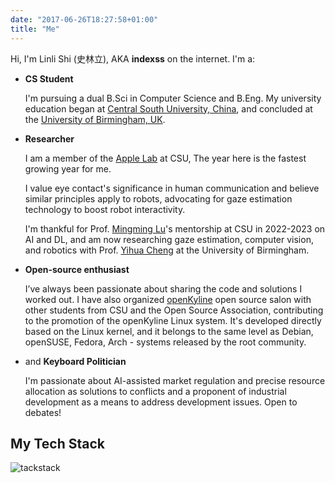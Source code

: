 ```yaml
---
date: "2017-06-26T18:27:58+01:00"
title: "Me"
---
```


Hi, I'm Linli Shi (史林立), AKA **indexss** on the internet. I'm a:

- **CS Student**

  I'm pursuing a dual B.Sci in Computer Science and B.Eng. My university education began at [Central South University, China](https://www.csu.edu.cn/), and concluded at the [University of Birmingham, UK](https://www.birmingham.ac.uk/).

- **Researcher**

  I am a member of the [Apple Lab](https://www.csuios.club/) at CSU, The year here is the fastest growing year for me. 

  I value eye contact's significance in human communication and believe similar principles apply to robots, advocating for gaze estimation technology to boost robot interactivity. 

  
  I'm thankful for Prof. [Mingming Lu](https://faculty.csu.edu.cn/lumingming/en/index.htm)'s mentorship at CSU in 2022-2023 on AI and DL, and am now researching gaze estimation, computer vision, and robotics with Prof. [Yihua Cheng](https://yihua.zone/) at the University of Birmingham.

- **Open-source enthusiast**

  I’ve always been passionate about sharing the code and solutions I worked out. I have also organized [openKyline](https://www.openkylin.top/downloads/os-en.html) open source salon with other students from CSU and the Open Source Association, contributing to the promotion of the openKyline Linux system. It's developed directly based on the Linux kernel, and it belongs to the same level as Debian, openSUSE, Fedora, Arch - systems released by the root community.

- and **Keyboard Politician**

  I'm passionate about AI-assisted market regulation and precise resource allocation as solutions to conflicts and a proponent of industrial development as a means to address development issues. Open to debates!

## My Tech Stack
![tackstack](https://cdn.jsdelivr.net/gh/indexss/imagehost@main/img/20240306211356.png)

